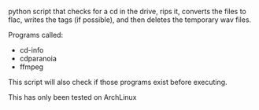 python script that checks for a cd in the drive, rips it, converts the files to flac, writes the tags (if possible), and then deletes the temporary wav files.

Programs called:
*	cd-info
*	cdparanoia
*	ffmpeg

This script will also check if those programs exist before executing. 

This has only been tested on ArchLinux
